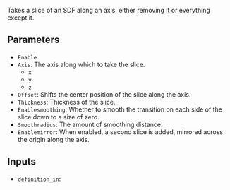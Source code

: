Takes a slice of an SDF along an axis, either removing it or everything except it.

## Parameters

* `Enable`
* `Axis`: The axis along which to take the slice.
  * `x`
  * `y`
  * `z`
* `Offset`: Shifts the center position of the slice along the axis.
* `Thickness`: Thickness of the slice.
* `Enablesmoothing`: Whether to smooth the transition on each side of the slice down to a size of zero.
* `Smoothradius`: The amount of smoothing distance.
* `Enablemirror`: When enabled, a second slice is added, mirrored across the origin along the axis.

## Inputs

* `definition_in`: 